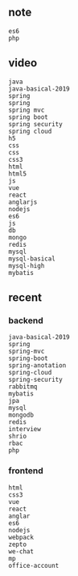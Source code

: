 ## note

    es6
    php

## video

    java
    java-basical-2019
    spring
    spring
    spring mvc
    spring boot
    spring security
    spring cloud
    h5
    css
    css
    css3
    html
    html5
    js
    vue
    react
    anglarjs
    nodejs
    es6
    js
    db
    mongo
    redis
    mysql
    mysql-basical
    mysql-high
    mybatis

## recent

### backend

    java-basical-2019
    spring
    spring-mvc
    spring-boot
    spring-anotation
    spring-cloud
    spring-security
    rabbitmq
    mybatis
    jpa
    mysql
    mongodb
    redis
    interview
    shrio
    rbac
    php

### frontend

    html
    css3
    vue
    react
    anglar
    es6
    nodejs
    webpack
    zepto
    we-chat
    mp
    office-account
